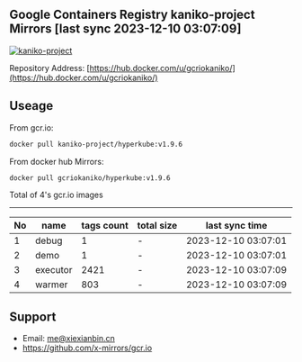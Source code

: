 Google Containers Registry kaniko-project Mirrors [last sync 2023-12-10 03:07:09]
-------

[![kaniko-project](https://github.com/x-mirrors/gcr.io/actions/workflows/gcr.io-kaniko-project.yml/badge.svg?branch=main)](https://github.com/x-mirrors/gcr.io/actions/workflows/gcr.io-kaniko-project.yml)

Repository Address: [https://hub.docker.com/u/gcriokaniko/](https://hub.docker.com/u/gcriokaniko/)

Useage
-------

From gcr.io:
```bash
docker pull kaniko-project/hyperkube:v1.9.6
```

From docker hub Mirrors:
```bash
docker pull gcriokaniko/hyperkube:v1.9.6
```

Total of 4's gcr.io images

-------

| No  | name | tags count | total size | last sync time |
| --- | ----- | ---------- | ---------- | -------------- |
| 1 | debug | 1 | - | 2023-12-10 03:07:01 |
| 2 | demo | 1 | - | 2023-12-10 03:07:01 |
| 3 | executor | 2421 | - | 2023-12-10 03:07:09 |
| 4 | warmer | 803 | - | 2023-12-10 03:07:09 |

Support
-------

- Email: me@xiexianbin.cn
- https://github.com/x-mirrors/gcr.io